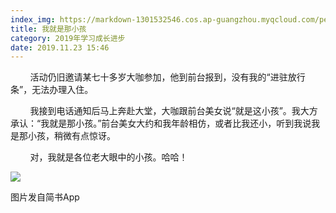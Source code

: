 ```yaml
---
index_img: https://markdown-1301532546.cos.ap-guangzhou.myqcloud.com/peipei_blog/20210921150136.jpeg
title: 我就是那小孩
category: 2019年学习成长进步
date: 2019.11.23 15:46
---
```


        活动仍旧邀请某七十多岁大咖参加，他到前台报到，没有我的“进驻放行条”，无法办理入住。  

        我接到电话通知后马上奔赴大堂，大咖跟前台美女说“就是这小孩”。我大方承认：“我就是那小孩。”前台美女大约和我年龄相仿，或者比我还小，听到我说我是那小孩，稍微有点惊讶。  

        对，我就是各位老大眼中的小孩。哈哈！

![](https://markdown-1301532546.cos.ap-guangzhou.myqcloud.com/peipei_blog/20210921150136.jpeg)  

图片发自简书App